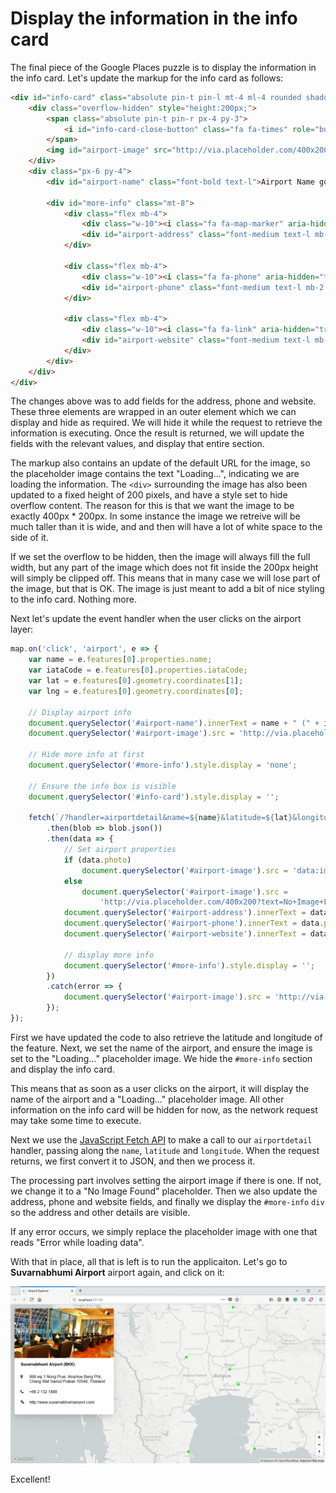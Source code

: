 # Display the information in the info card

The final piece of the Google Places puzzle is to display the information in the info card. Let's update the markup for the info card as follows:

```html
<div id="info-card" class="absolute pin-t pin-l mt-4 ml-4 rounded shadow-lg bg-white" style="max-width: 400px; display: none;">
    <div class="overflow-hidden" style="height:200px;">
        <span class="absolute pin-t pin-r px-4 py-3">
            <i id="info-card-close-button" class="fa fa-times" role="button" aria-hidden="true"></i>
        </span>
        <img id="airport-image" src="http://via.placeholder.com/400x200?text=Loading..." />
    </div>
    <div class="px-6 py-4">
        <div id="airport-name" class="font-bold text-l">Airport Name goes here</div>
        
        <div id="more-info" class="mt-8">
            <div class="flex mb-4">
                <div class="w-10"><i class="fa fa-map-marker" aria-hidden="true"></i></div>
                <div id="airport-address" class="font-medium text-l mb-2 w-full"></div>
            </div>

            <div class="flex mb-4">
                <div class="w-10"><i class="fa fa-phone" aria-hidden="true"></i></div>
                <div id="airport-phone" class="font-medium text-l mb-2 w-full"></div>
            </div>

            <div class="flex mb-4">
                <div class="w-10"><i class="fa fa-link" aria-hidden="true"></i></div>
                <div id="airport-website" class="font-medium text-l mb-2 w-full"></div>
            </div>
        </div>
    </div>
</div>
```

The changes above was to add fields for the address, phone and website. These three elements are wrapped in an outer element which we can display and hide as required. We will hide it while the request to retrieve the information is executing. Once the result is returned, we will update the fields with the relevant values, and display that entire section. 

The markup also contains an update of the default URL for the image, so the placeholder image contains the text "Loading...", indicating we are loading the information. The `<div>` surrounding the image has also been updated to a fixed height of 200 pixels, and have a style set to hide overflow content. The reason for this is that we want the image to be exactly 400px * 200px. In some instance the image we retreive will be much taller than it is wide, and and then will have a lot of white space to the side of it.

If we set the overflow to be hidden, then the image will always fill the full width, but any part of the image which does not fit inside the 200px height will simply be clipped off. This means that in many case we will lose part of the image, but that is OK. The image is just meant to add a bit of nice styling to the info card. Nothing more.

Next let's update the event handler when the user clicks on the airport layer:

```js
map.on('click', 'airport', e => {
    var name = e.features[0].properties.name;
    var iataCode = e.features[0].properties.iataCode;
    var lat = e.features[0].geometry.coordinates[1];
    var lng = e.features[0].geometry.coordinates[0];

    // Display airport info
    document.querySelector('#airport-name').innerText = name + " (" + iataCode + ")";
    document.querySelector('#airport-image').src = 'http://via.placeholder.com/400x200?text=Loading...';

    // Hide more info at first
    document.querySelector('#more-info').style.display = 'none';

    // Ensure the info box is visible
    document.querySelector('#info-card').style.display = '';

    fetch(`/?handler=airportdetail&name=${name}&latitude=${lat}&longitude=${lng}`)
        .then(blob => blob.json())
        .then(data => {
            // Set airport properties
            if (data.photo)
                document.querySelector('#airport-image').src = 'data:image/png;base64,' + data.photo;
            else
                document.querySelector('#airport-image').src =
                    'http://via.placeholder.com/400x200?text=No+Image+Found';
            document.querySelector('#airport-address').innerText = data.formattedAddress || '-';
            document.querySelector('#airport-phone').innerText = data.phoneNumber || '-';
            document.querySelector('#airport-website').innerText = data.website || '-';

            // display more info
            document.querySelector('#more-info').style.display = '';
        })
        .catch(error => {
            document.querySelector('#airport-image').src = 'http://via.placeholder.com/400x200?text=Error+while+loading+data';
        });
});
```

First we have updated the code to also retrieve the latitude and longitude of the feature. Next, we set the name of the airport, and ensure the image is set to the "Loading..." placeholder image. We hide the `#more-info` section and display the info card.

This means that as soon as a user clicks on the airport, it will display the name of the airport and a "Loading..." placeholder image. All other information on the info card will be hidden for now, as the network request may take some time to execute.

Next we use the [JavaScript Fetch API](https://developer.mozilla.org/en-US/docs/Web/API/Fetch_API) to make a call to our `airportdetail` handler, passing along the `name`, `latitude` and `longitude`. When the request returns, we first convert it to JSON, and then we process it.

The processing part involves setting the airport image if there is one. If not, we change it to a "No Image Found" placeholder. Then we also update the address, phone and website fields, and finally we display the `#more-info` `div` so the address and other details are visible.

If any error occurs, we simply replace the placeholder image with one that reads "Error while loading data".

With that in place, all that is left is to run the applicaiton. Let's go to **Suvarnabhumi Airport** airport again, and click on it:

![](suvarnabhumi-airport.png)

Excellent!